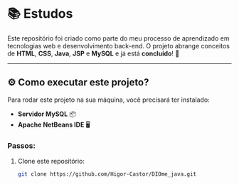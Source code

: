 # 📚 **Estudos**

Este repositório foi criado como parte do meu processo de aprendizado em tecnologias web e desenvolvimento back-end. O projeto abrange conceitos de **HTML**, **CSS**, **Java**, **JSP** e **MySQL** e já está **concluído**! 🚀

---

## ⚙️ **Como executar este projeto?**

Para rodar este projeto na sua máquina, você precisará ter instalado:

- **Servidor MySQL** 📦  
- **Apache NetBeans IDE** 🖥️  

### Passos:
1. Clone este repositório:
   ```bash
   git clone https://github.com/Higor-Castor/DIOme_java.git
